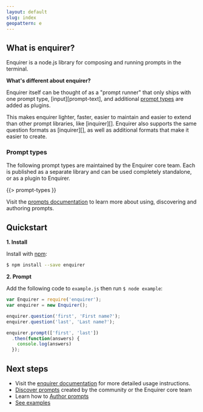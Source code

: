 ```yaml
---
layout: default
slug: index
geopattern: e
---
```


## What is enquirer?

Enquirer is a node.js library for composing and running prompts in the terminal.

**What's different about enquirer?**

Enquirer itself can be thought of as a "prompt runner" that only ships with one prompt type, [input][prompt-text], and additional [prompt types](#prompt-types) are added as plugins.

This makes enquirer lighter, faster, easier to maintain and easier to extend than other prompt libraries, like [inquirer][]. Enquirer also supports the same question formats as [inquirer][], as well as additional formats that make it easier to create.

### Prompt types

The following prompt types are maintained by the Enquirer core team. Each is published as a separate library and can be used completely standalone, or as a plugin to Enquirer.

{{> prompt-types }}

Visit the [prompts documentation](prompts.html) to learn more about using, discovering and authoring prompts.

## Quickstart

**1. Install**

Install with [npm](https://www.npmjs.com/):

```sh
$ npm install --save enquirer
```

**2. Prompt**

Add the following code to `example.js` then run `$ node example`:

```js
var Enquirer = require('enquirer');
var enquirer = new Enquirer();

enquirer.question('first', 'First name?');
enquirer.question('last', 'Last name?');

enquirer.prompt(['first', 'last'])
  .then(function(answers) {
    console.log(answers)
  });
```

## Next steps

- Visit the [enquirer documentation](docs.html) for more detailed usage instructions.
- [Discover prompts](https://www.npmjs.com/browse/keyword/{{@site.name}}) created by the community or the Enquirer core team
- Learn how to [Author prompts](prompts.html)
- [See examples](examples.html)
